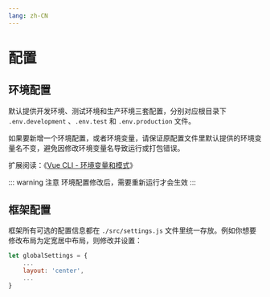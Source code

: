 ```yaml
---
lang: zh-CN
---
```


# 配置

## 环境配置

默认提供开发环境、测试环境和生产环境三套配置，分别对应根目录下 `.env.development` 、`.env.test` 和 `.env.production` 文件。

如果要新增一个环境配置，或者环境变量，请保证原配置文件里默认提供的环境变量名不变，避免因修改环境变量名导致运行或打包错误。

扩展阅读：《[Vue CLI - 环境变量和模式](https://cli.vuejs.org/zh/guide/mode-and-env.html)》

::: warning 注意
环境配置修改后，需要重新运行才会生效
:::

## 框架配置

框架所有可选的配置信息都在 `./src/settings.js` 文件里统一存放。例如你想要修改布局为定宽居中布局，则修改并设置：

```js {3}
let globalSettings = {
	...
	layout: 'center',
	...
}
```